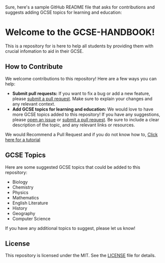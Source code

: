 Sure, here's a sample GitHub README file that asks for contributions and suggests adding GCSE topics for learning and education:

# Welcome to the GCSE-HANDBOOK!

This is a repository for is here to help all students by providing them with crucial infomation to aid in their GCSE.

## How to Contribute

We welcome contributions to this repository! Here are a few ways you can help:

- **Submit pull requests:** If you want to fix a bug or add a new feature, please [submit a pull request](https://github.com/NajmAjmal/GCSE-HANDBOOK/pulls). Make sure to explain your changes and any relevant context.
- **Add GCSE topics for learning and education:** We would love to have more GCSE topics added to this repository! If you have any suggestions, please [open an issue](https://github.com/NajmAjmal/GCSE-HANDBOOK/issues/new) or [submit a pull request](https://github.com/NajmAjmal/GCSE-HANDBOOK/pulls). Be sure to include a clear description of the topic, and any relevant links or resources.

We would Recommend a Pull Request and if you do not know how to, [Click here for a tutorial](https://github.com/NajmAjmal/Github-tutorials/blob/main/pr/submit-pull-request-from-fork.md)
## GCSE Topics

Here are some suggested GCSE topics that could be added to this repository:

- Biology
- Chemistry
- Physics
- Mathematics
- English Literature
- History
- Geography
- Computer Science

If you have any additional topics to suggest, please let us know!

## License

This repository is licensed under the MIT. See the [LICENSE](LICENSE) file for details.
